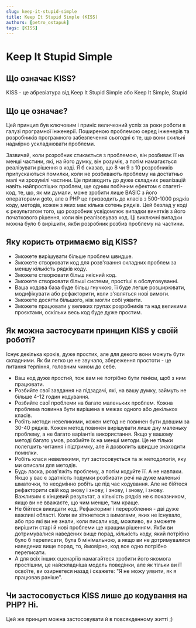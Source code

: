 ```yaml
---
slug: keep-it-stupid-simple
title: Keep It Stupid Simple (KISS)
authors: [petro_ostapuk]
tags: [KISS]
---
```

# Keep It Stupid Simple


## Що означає KISS?

KISS - це абревіатура від Keep It Stupid Simple або Keep It Simple, Stupid

## Що це означає?

Цей принцип був ключовим і приніс величезний успіх за роки роботи в галузі програмної інженерії. 
Поширеною проблемою серед інженерів та розробників програмного забезпечення сьогодні є те, що вони схильні надмірно 
ускладнювати проблеми.

<!--truncate-->

Зазвичай, коли розробник стикається з проблемою, він розбиває її на менші частини, які, на його думку, він розуміє, 
а потім намагається реалізувати рішення в коді. Я б сказав, що 8 чи 9 з 10 розробників припускаються помилки, 
коли не розбивають проблему на достатньо малі чи зрозумілі частини. Це призводить до дуже складних реалізацій навіть 
найпростіших проблем, ще одним побічним ефектом є спагеті-код, те, що, як ми думали, може зробити лише BASIC з його 
операторами goto, але в PHP це призводить до класів з 500-1000 рядків коду, методів, кожен з яких має кілька сотень 
рядків.
Цей безлад у коді є результатом того, що розробник усвідомлює випадки винятків з його початкового рішення, 
коли він реалізовував код. Ці виключні випадки можна було б вирішити, якби розробник розбив проблему на частини.

## Яку користь отримаємо від KISS?

* Зможете вирішувати більше проблем швидше.
* Зможете створювати код для розв'язання складних проблем за меншу кількість рядків коду.
* Зможете створювати більш якісний код.
* Зможете створювати більші системи, простіші в обслуговуванні.
* Ваша кодова база буде більш гнучкою, її буде легше розширювати, модифікувати або рефакторити, 
коли з'являться нові вимоги.
* Зможете досягти більшого, ніж могли собі уявити.
* Зможете працювати у великих групах розробників та над великими проєктами, оскільки весь код буде дуже простим.

## Як можна застосувати принцип KISS у своїй роботі?

Існує декілька кроків, дуже простих, але для декого вони можуть бути складними. Як би легко це не звучало, 
збереження простоти - це питання терпіння, головним чином до себе.

* Ваш код дуже простий, тож вам не потрібно бути генієм, щоб з ним працювати.
* Розбийте свої завдання на підзадачі, які, на вашу думку, займуть не більше 4-12 годин кодування.
* Розбийте свої проблеми на багато маленьких проблем. Кожна проблема повинна бути вирішена в межах одного або 
декількох класів.
* Робіть методи невеликими, кожен метод не повинен бути довшим за 30-40 рядків. Кожен метод повинен вирішувати лише 
дну маленьку проблему, а не багато варіантів використання. Якщо у вашому методі багато умов, розбийте їх на менші методи.
Це не тільки полегшить читання і підтримку, але й дозволить швидше знаходити помилки.
* Робіть класи невеликими, тут застосовується та ж методологія, яку ми описали для методів.
* Будь ласка, розв'яжіть проблему, а потім кодуйте її. А не навпаки. Якщо у вас є здатність подумки розбивати речі на 
дуже маленькі шматочки, то неодмінно робіть це під час кодування. Але не бійтеся рефакторити свій код знову і знову, 
і знову, і знову, і знову. Важливим є кінцевий результат, а кількість рядків не є показником, якщо ви не вважаєте, 
що чим менше, тим краще.
* Не бійтеся викидати код. Рефакторинг і перероблення - дві дуже важливі області. Коли ви зіткнетеся з вимогами, 
яких не існувало, або про які ви не знали, коли писали код, можливо, ви зможете вирішити старі й нові проблеми ще 
кращим рішенням. Якби ви дотримувалися наведених вище порад, кількість коду, який потрібно було б переписати, 
була б мінімальною, а якщо ви не дотримувалися наведених вище порад, то, ймовірно, код все одно потрібно переписати.
* А для всіх інших сценаріїв намагайтеся зробити його якомога простішим, це найскладніша модель поведінки, 
але як тільки ви її освоїте, ви озирнетеся назад і скажете: "Я не можу уявити, як я працював раніше".

##  Чи застосовується KISS лише до кодування на PHP? Ні.

Цей же принцип можна застосовувати й в повсякденному житті ;)
